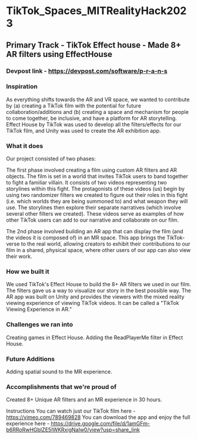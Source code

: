 # TikTok_Spaces_MITRealityHack2023


## Primary Track - TikTok Effect house - Made 8+ AR filters using EffectHouse

### Devpost link - https://devpost.com/software/p-r-a-n-s

### Inspiration
As everything shifts towards the AR and VR space, we wanted to contribute by (a) creating a TikTok film with the potential for future collaboration/additions and (b) creating a space and mechanism for people to come together, be inclusive, and have a platform for AR storytelling. Effect House by TikTok was used to develop all the filters/effects for our TikTok film, and Unity was used to create the AR exhibition app.

### What it does
Our project consisted of two phases:

The first phase involved creating a film using custom AR filters and AR objects. The film is set in a world that invites TikTok users to band together to fight a familiar villain. It consists of two videos representing two storylines within this fight. The protagonists of these videos (us) begin by using two randomizer filters we created to figure out their roles in this fight (i.e. which worlds they are being summoned to) and what weapon they will use. The storylines then explore their separate narratives (which involve several other filters we created). These videos serve as examples of how other TikTok users can add to our narrative and collaborate on our film.

The 2nd phase involved building an AR app that can display the film (and the videos it is composed of) in an MR space. This app brings the TikTok-verse to the real world, allowing creators to exhibit their contributions to our film in a shared, physical space, where other users of our app can also view their work.

### How we built it
We used TikTok's Effect House to build the 8+ AR filters we used in our film. The filters gave us a way to visualize our story in the best possible way. The AR app was built on Unity and provides the viewers with the mixed reality viewing experience of viewing TikTok videos. It can be called a "TikTok Viewing Experience in AR."

### Challenges we ran into
Creating games in Effect House. Adding the ReadPlayerMe filter in Effect House.

### Future Additions
Adding spatial sound to the MR experience.

### Accomplishments that we're proud of
Created 8+ Unique AR filters and an MR experience in 30 hours.

Instructions
You can watch just our TikTok film here - https://vimeo.com/789469828 You can download the app and enjoy the full experience here - https://drive.google.com/file/d/1amGFm-b6RRoRwHGbIZE5IWKRxigNaIw0/view?usp=share_link

